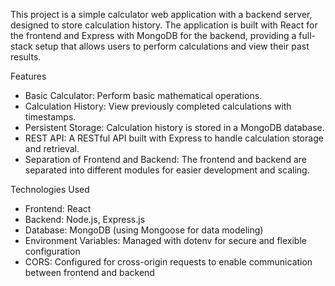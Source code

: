 This project is a simple calculator web application with a backend server, designed to store calculation history. The application is built with React for the frontend and Express with MongoDB for the backend, providing a full-stack setup that allows users to perform calculations and view their past results.

Features
- Basic Calculator: Perform basic mathematical operations.
- Calculation History: View previously completed calculations with timestamps.
- Persistent Storage: Calculation history is stored in a MongoDB database.
- REST API: A RESTful API built with Express to handle calculation storage and retrieval.
- Separation of Frontend and Backend: The frontend and backend are separated into different modules for easier development and scaling.

Technologies Used
- Frontend: React
- Backend: Node.js, Express.js
- Database: MongoDB (using Mongoose for data modeling)
- Environment Variables: Managed with dotenv for secure and flexible configuration
- CORS: Configured for cross-origin requests to enable communication between frontend and backend
